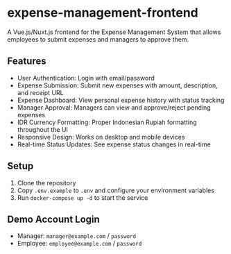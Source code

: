 # expense-management-frontend

A Vue.js/Nuxt.js frontend for the Expense Management System that allows employees to submit expenses and managers to approve them.

## Features

- User Authentication: Login with email/password
- Expense Submission: Submit new expenses with amount, description, and receipt URL
- Expense Dashboard: View personal expense history with status tracking
- Manager Approval: Managers can view and approve/reject pending expenses
- IDR Currency Formatting: Proper Indonesian Rupiah formatting throughout the UI
- Responsive Design: Works on desktop and mobile devices
- Real-time Status Updates: See expense status changes in real-time

## Setup

1. Clone the repository
2. Copy `.env.example` to `.env` and configure your environment variables
3. Run `docker-compose up -d` to start the service

## Demo Account Login

- Manager: `manager@example.com` / `password`
- Employee: `employee@example.com` / `password`